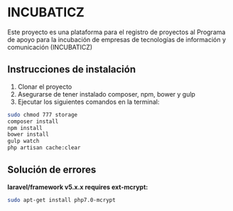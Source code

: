# INCUBATICZ

Este proyecto es una plataforma para el registro de proyectos al Programa de 
apoyo para la incubación de empresas de tecnologías de información y 
comunicación (INCUBATICZ)

## Instrucciones de instalación

1. Clonar el proyecto
2. Asegurarse de tener instalado composer, npm, bower y gulp
3. Ejecutar los siguientes comandos en la terminal:

```bash
sudo chmod 777 storage
composer install
npm install
bower install
gulp watch
php artisan cache:clear
``` 

## Solución de errores

**laravel/framework v5.x.x requires ext-mcrypt:**

```bash
sudo apt-get install php7.0-mcrypt
```
